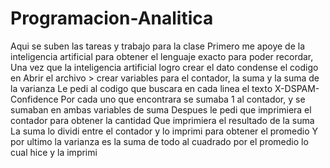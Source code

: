 # Programacion-Analitica
Aqui se suben las tareas y trabajo para la clase
Primero me apoye de la inteligencia artificial para obtener el lenguaje exacto para poder recordar,
Una vez que la inteligencia artificial logro crear el dato condense el codigo en
Abrir el archivo > crear variables para el contador, la suma y la suma de la varianza
Le pedi al codigo que buscara en cada linea el texto X-DSPAM-Confidence
Por cada uno que encontrara se sumaba 1 al contador, y se sumaban en ambas variables de suma
Despues le pedi que imprimiera el contador para obtener la cantidad
Que imprimiera el resultado de la suma
La suma lo dividi entre el contador y lo imprimi para obtener el promedio
Y por ultimo la varianza es la suma de todo al cuadrado por el promedio lo cual hice y la imprimi
